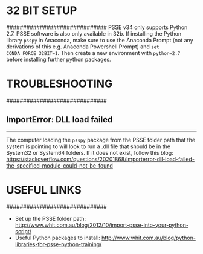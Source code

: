 # 32 BIT SETUP
##############################
PSSE v34 only supports Python 2.7. 
PSSE software is also only available in 32b. If installing the Python library `psspy` in Anaconda, make sure to use the Anaconda Prompt (not any derivations of this e.g. Anaconda Powershell Prompt) and `set CONDA_FORCE_32BIT=1`. Then create a new environment with `python=2.7` before installing further python packages. 


# TROUBLESHOOTING
##############################
## ImportError: DLL load failed
-------------------------------
The computer loading the `psspy` package from the PSSE folder path that the system is pointing to will look to run a .dll file that should be in the System32 or System64 folders. If it does not exist, follow this blog: https://stackoverflow.com/questions/20201868/importerror-dll-load-failed-the-specified-module-could-not-be-found


# USEFUL LINKS
##############################
- Set up the PSSE folder path: http://www.whit.com.au/blog/2012/10/import-psse-into-your-python-script/
- Useful Python packages to install: http://www.whit.com.au/blog/python-libraries-for-psse-python-training/

